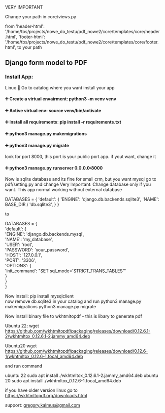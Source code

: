VERY IMPORTANT

Change your path in core/views.py 

from 
                'header-html': '/home/tbs/projects/nowe_do_testu/pdf_nowe2/core/templates/core/header.html',
                'footer-html': '/home/tbs/projects/nowe_do_testu/pdf_nowe2/core/templates/core/footer.html',
to your path

## Django form model to PDF

### Install App:
Linux 🚀
Go to catalog where you want install your app
#### ➕ Create a virtual envairment:  python3 -m venv venv
#### ➕ Active virtual env: source venv/bin/activate
#### ➕ Install all requirements: pip install -r requirements.txt
#### ➕ python3 manage.py makemigrations
#### ➕ python3 manage.py migrate



look for port 8000, this port is your public port app. if yout want, change it
#### ➕ python3 manage.py runserver 0.0.0.0:8000


Now is sqlite database and its fine for small crm, but you want mysql 
go to pdf/setting.py and change 
Very Important: 
Change database only if you want. This app normal working without external database


DATABASES = {
    'default': {
        'ENGINE': 'django.db.backends.sqlite3',
        'NAME': BASE_DIR / 'db.sqlite3',
    }
}

to 

DATABASES = {  
    'default': {  
        'ENGINE': 'django.db.backends.mysql',  
        'NAME': 'my_database',  
        'USER': 'root',  
        'PASSWORD': 'your_password',  
        'HOST': '127.0.0.1',  
        'PORT': '3306',  
        'OPTIONS': {  
            'init_command': "SET sql_mode='STRICT_TRANS_TABLES'"  
        }  
    }  
}  

Now install:
pip install mysqlclient  
now remove db.sqlite3 in your catalog
and  run
python3 manage.py makemigrations
python3 manage.py migrate 

Now install binary file to wkhtmltopdf - this is libary to generate pdf 

Ubuntu 22: 
wget https://github.com/wkhtmltopdf/packaging/releases/download/0.12.6.1-2/wkhtmltox_0.12.6.1-2.jammy_amd64.deb

Ubuntu20
wget https://github.com/wkhtmltopdf/packaging/releases/download/0.12.6-1/wkhtmltox_0.12.6-1.focal_amd64.deb

and run command

ubuntu 22
sudo apt install ./wkhtmltox_0.12.6.1-2.jammy_amd64.deb
ubuntu 20
sudo apt install ./wkhtmltox_0.12.6-1.focal_amd64.deb

if you have older version linux go to https://wkhtmltopdf.org/downloads.html 

support: gregory.kalmus@gmail.com
